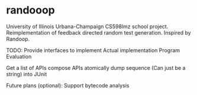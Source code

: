 # randooop
University of Illinois Urbana-Champaign CS598lmz school project.
Reimplementation of feedback directed random test generation.
Inspired by Randoop.

TODO:
Provide interfaces to implement
Actual implementation
Program Evaluation

Get a list of APIs
compose APIs atomically
dump sequence (Can just be a string) into JUnit

Future plans (optional):
Support bytecode analysis
